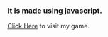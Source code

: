 ### It is made using javascript.
[Click Here](https://av1shek.github.io/car%20game/) to visit my game.

